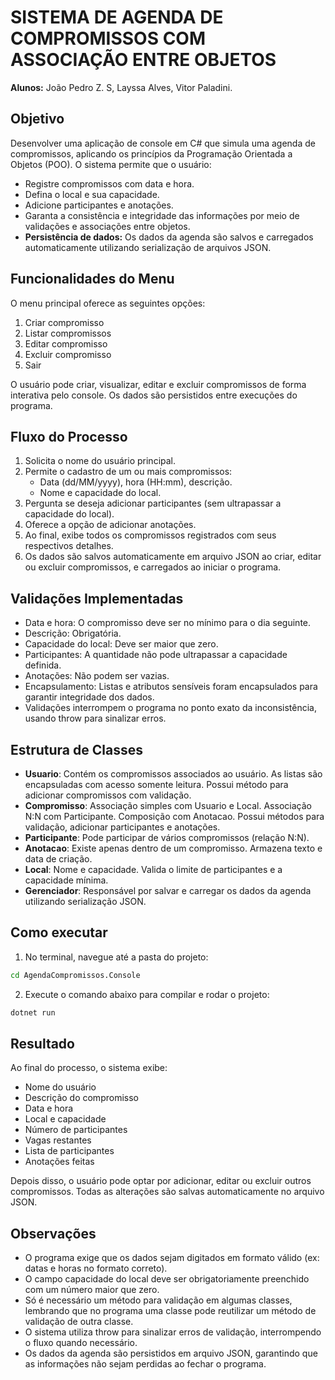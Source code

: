 # SISTEMA DE AGENDA DE COMPROMISSOS COM ASSOCIAÇÃO ENTRE OBJETOS

**Alunos:** João Pedro Z. S, Layssa Alves, Vitor Paladini.

## Objetivo

Desenvolver uma aplicação de console em C# que simula uma agenda de compromissos, aplicando os princípios da Programação Orientada a Objetos (POO). O sistema permite que o usuário:

- Registre compromissos com data e hora.
- Defina o local e sua capacidade.
- Adicione participantes e anotações.
- Garanta a consistência e integridade das informações por meio de validações e associações entre objetos.
- **Persistência de dados:** Os dados da agenda são salvos e carregados automaticamente utilizando serialização de arquivos JSON.

## Funcionalidades do Menu

O menu principal oferece as seguintes opções:

1. Criar compromisso
2. Listar compromissos
3. Editar compromisso
4. Excluir compromisso
5. Sair

O usuário pode criar, visualizar, editar e excluir compromissos de forma interativa pelo console. Os dados são persistidos entre execuções do programa.

## Fluxo do Processo

1. Solicita o nome do usuário principal.
2. Permite o cadastro de um ou mais compromissos:
   - Data (dd/MM/yyyy), hora (HH:mm), descrição.
   - Nome e capacidade do local.
3. Pergunta se deseja adicionar participantes (sem ultrapassar a capacidade do local).
4. Oferece a opção de adicionar anotações.
5. Ao final, exibe todos os compromissos registrados com seus respectivos detalhes.
6. Os dados são salvos automaticamente em arquivo JSON ao criar, editar ou excluir compromissos, e carregados ao iniciar o programa.

## Validações Implementadas

- Data e hora: O compromisso deve ser no mínimo para o dia seguinte.
- Descrição: Obrigatória.
- Capacidade do local: Deve ser maior que zero.
- Participantes: A quantidade não pode ultrapassar a capacidade definida.
- Anotações: Não podem ser vazias.
- Encapsulamento: Listas e atributos sensíveis foram encapsulados para garantir integridade dos dados.
- Validações interrompem o programa no ponto exato da inconsistência, usando throw para sinalizar erros.

## Estrutura de Classes

- **Usuario**: Contém os compromissos associados ao usuário. As listas são encapsuladas com acesso somente leitura. Possui método para adicionar compromissos com validação.
- **Compromisso**: Associação simples com Usuario e Local. Associação N:N com Participante. Composição com Anotacao. Possui métodos para validação, adicionar participantes e anotações.
- **Participante**: Pode participar de vários compromissos (relação N:N).
- **Anotacao**: Existe apenas dentro de um compromisso. Armazena texto e data de criação.
- **Local**: Nome e capacidade. Valida o limite de participantes e a capacidade mínima.
- **Gerenciador**: Responsável por salvar e carregar os dados da agenda utilizando serialização JSON.

## Como executar

1. No terminal, navegue até a pasta do projeto:

```bash
cd AgendaCompromissos.Console
```

2. Execute o comando abaixo para compilar e rodar o projeto:

```bash
dotnet run
```

## Resultado

Ao final do processo, o sistema exibe:

- Nome do usuário
- Descrição do compromisso
- Data e hora
- Local e capacidade
- Número de participantes
- Vagas restantes
- Lista de participantes
- Anotações feitas

Depois disso, o usuário pode optar por adicionar, editar ou excluir outros compromissos. Todas as alterações são salvas automaticamente no arquivo JSON.

## Observações

- O programa exige que os dados sejam digitados em formato válido (ex: datas e horas no formato correto).
- O campo capacidade do local deve ser obrigatoriamente preenchido com um número maior que zero.
- Só é necessário um método para validação em algumas classes, lembrando que no programa uma classe pode reutilizar um método de validação de outra classe.
- O sistema utiliza throw para sinalizar erros de validação, interrompendo o fluxo quando necessário.
- Os dados da agenda são persistidos em arquivo JSON, garantindo que as informações não sejam perdidas ao fechar o programa.
